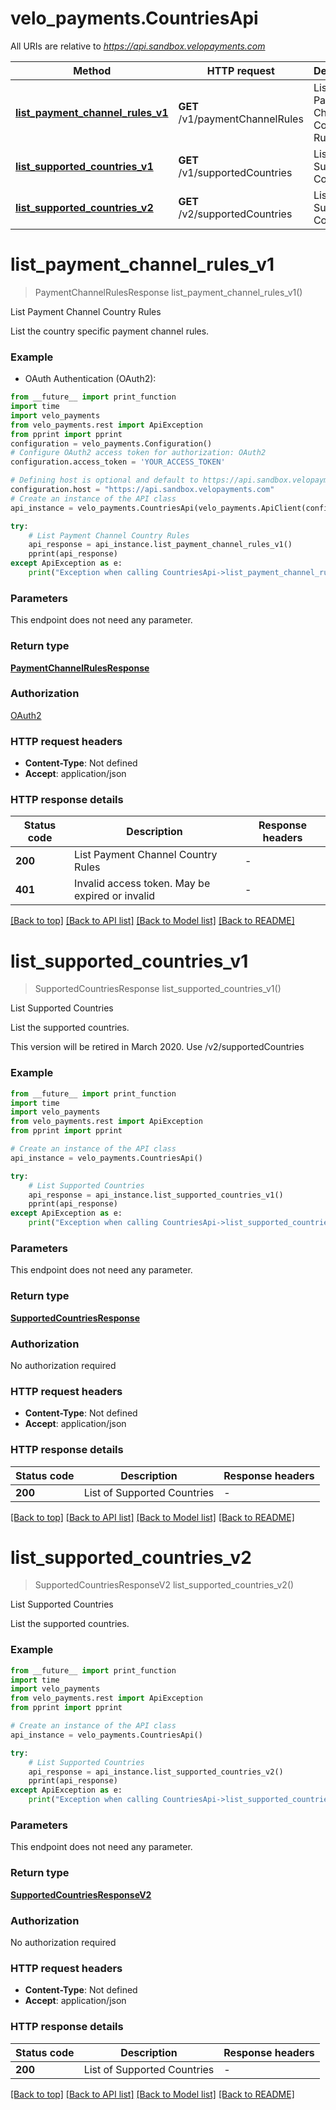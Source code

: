 # velo_payments.CountriesApi

All URIs are relative to *https://api.sandbox.velopayments.com*

Method | HTTP request | Description
------------- | ------------- | -------------
[**list_payment_channel_rules_v1**](CountriesApi.md#list_payment_channel_rules_v1) | **GET** /v1/paymentChannelRules | List Payment Channel Country Rules
[**list_supported_countries_v1**](CountriesApi.md#list_supported_countries_v1) | **GET** /v1/supportedCountries | List Supported Countries
[**list_supported_countries_v2**](CountriesApi.md#list_supported_countries_v2) | **GET** /v2/supportedCountries | List Supported Countries


# **list_payment_channel_rules_v1**
> PaymentChannelRulesResponse list_payment_channel_rules_v1()

List Payment Channel Country Rules

List the country specific payment channel rules.

### Example

* OAuth Authentication (OAuth2):
```python
from __future__ import print_function
import time
import velo_payments
from velo_payments.rest import ApiException
from pprint import pprint
configuration = velo_payments.Configuration()
# Configure OAuth2 access token for authorization: OAuth2
configuration.access_token = 'YOUR_ACCESS_TOKEN'

# Defining host is optional and default to https://api.sandbox.velopayments.com
configuration.host = "https://api.sandbox.velopayments.com"
# Create an instance of the API class
api_instance = velo_payments.CountriesApi(velo_payments.ApiClient(configuration))

try:
    # List Payment Channel Country Rules
    api_response = api_instance.list_payment_channel_rules_v1()
    pprint(api_response)
except ApiException as e:
    print("Exception when calling CountriesApi->list_payment_channel_rules_v1: %s\n" % e)
```

### Parameters
This endpoint does not need any parameter.

### Return type

[**PaymentChannelRulesResponse**](PaymentChannelRulesResponse.md)

### Authorization

[OAuth2](../README.md#OAuth2)

### HTTP request headers

 - **Content-Type**: Not defined
 - **Accept**: application/json

### HTTP response details
| Status code | Description | Response headers |
|-------------|-------------|------------------|
**200** | List Payment Channel Country Rules |  -  |
**401** | Invalid access token. May be expired or invalid |  -  |

[[Back to top]](#) [[Back to API list]](../README.md#documentation-for-api-endpoints) [[Back to Model list]](../README.md#documentation-for-models) [[Back to README]](../README.md)

# **list_supported_countries_v1**
> SupportedCountriesResponse list_supported_countries_v1()

List Supported Countries

<p>List the supported countries.</p> <p>This version will be retired in March 2020. Use /v2/supportedCountries</p> 

### Example

```python
from __future__ import print_function
import time
import velo_payments
from velo_payments.rest import ApiException
from pprint import pprint

# Create an instance of the API class
api_instance = velo_payments.CountriesApi()

try:
    # List Supported Countries
    api_response = api_instance.list_supported_countries_v1()
    pprint(api_response)
except ApiException as e:
    print("Exception when calling CountriesApi->list_supported_countries_v1: %s\n" % e)
```

### Parameters
This endpoint does not need any parameter.

### Return type

[**SupportedCountriesResponse**](SupportedCountriesResponse.md)

### Authorization

No authorization required

### HTTP request headers

 - **Content-Type**: Not defined
 - **Accept**: application/json

### HTTP response details
| Status code | Description | Response headers |
|-------------|-------------|------------------|
**200** | List of Supported Countries |  -  |

[[Back to top]](#) [[Back to API list]](../README.md#documentation-for-api-endpoints) [[Back to Model list]](../README.md#documentation-for-models) [[Back to README]](../README.md)

# **list_supported_countries_v2**
> SupportedCountriesResponseV2 list_supported_countries_v2()

List Supported Countries

List the supported countries.

### Example

```python
from __future__ import print_function
import time
import velo_payments
from velo_payments.rest import ApiException
from pprint import pprint

# Create an instance of the API class
api_instance = velo_payments.CountriesApi()

try:
    # List Supported Countries
    api_response = api_instance.list_supported_countries_v2()
    pprint(api_response)
except ApiException as e:
    print("Exception when calling CountriesApi->list_supported_countries_v2: %s\n" % e)
```

### Parameters
This endpoint does not need any parameter.

### Return type

[**SupportedCountriesResponseV2**](SupportedCountriesResponseV2.md)

### Authorization

No authorization required

### HTTP request headers

 - **Content-Type**: Not defined
 - **Accept**: application/json

### HTTP response details
| Status code | Description | Response headers |
|-------------|-------------|------------------|
**200** | List of Supported Countries |  -  |

[[Back to top]](#) [[Back to API list]](../README.md#documentation-for-api-endpoints) [[Back to Model list]](../README.md#documentation-for-models) [[Back to README]](../README.md)

